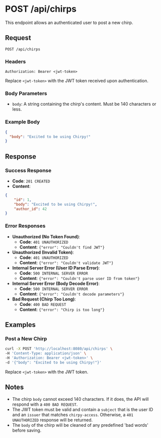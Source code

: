 
# POST /api/chirps

This endpoint allows an authenticated user to post a new chirp.

## Request

`POST /api/chirps`

### Headers
```request
Authorization: Bearer <jwt-token>
```
 

Replace `<jwt-token>` with the JWT token received upon authentication.

### Body Parameters

- `body`: A string containing the chirp's content. Must be 140 characters or less.

### Example Body

```json
{
  "body": "Excited to be using Chirpy!"
}
````

## Response

### Success Response

- **Code**: `201 CREATED`
- **Content**:

```json
{   
	"id": 1,   
	"body": "Excited to be using Chirpy!",   
	"author_id": 42 
}
```



### Error Responses

- **Unauthorized (No Token Found)**:
    - **Code**: `401 UNAUTHORIZED`
    - **Content**: `{"error": "Couldn't find JWT"}`
- **Unauthorized (Invalid Token)**:
    - **Code**: `401 UNAUTHORIZED`
    - **Content**: `{"error": "Couldn't validate JWT"}`
- **Internal Server Error (User ID Parse Error)**:
    - **Code**: `500 INTERNAL SERVER ERROR`
    - **Content**: `{"error": "Couldn't parse user ID from token"}`
- **Internal Server Error (Body Decode Error)**:
    - **Code**: `500 INTERNAL SERVER ERROR`
    - **Content**: `{"error": "Couldn't decode parameters"}`
- **Bad Request (Chirp Too Long)**:
    - **Code**: `400 BAD REQUEST`
    - **Content**: `{"error": "Chirp is too long"}`

## Examples

### Post a New Chirp

```bash
curl -X POST 'http://localhost:8080/api/chirps' \
-H 'Content-Type: application/json' \
-H 'Authorization: Bearer <jwt-token>' \
-d '{"body": "Excited to be using Chirpy!"}'
```

Replace `<jwt-token>` with the JWT token.

## Notes

- The chirp `body` cannot exceed 140 characters. If it does, the API will respond with a `400 BAD REQUEST`.
- The JWT token must be valid and contain a `subject` that is the user ID and an `issuer` that matches `chirpy-access`. Otherwise, a `401 UNAUTHORIZED` response will be returned.
- The `body` of the chirp will be cleaned of any predefined 'bad words' before saving.